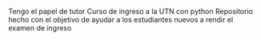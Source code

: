 Tengo el papel de tutor
Curso de ingreso a la UTN con python
Repositorio hecho con el objetivo de ayudar a los estudiantes nuevos a rendir el examen de ingreso
